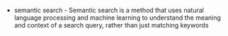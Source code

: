 - semantic search - Semantic search is a method that uses natural language processing and machine learning to understand the meaning and context of a search query, rather than just matching keywords